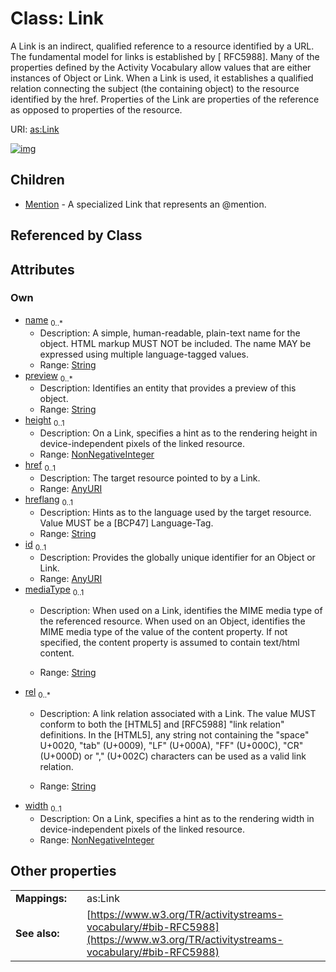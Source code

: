 
# Class: Link


A Link is an indirect, qualified reference to a resource identified by a URL. The fundamental model for links is established by [ RFC5988]. Many of the properties defined by the Activity Vocabulary allow values that are either instances of Object or Link. When a Link is used, it establishes a qualified relation connecting the subject (the containing object) to the resource identified by the href. Properties of the Link are properties of the reference as opposed to properties of the resource.

URI: [as:Link](http://www.w3.org/ns/activitystreams#Link)


[![img](https://yuml.me/diagram/nofunky;dir:TB/class/[Mention],[Link&#124;name:string%20*;preview:string%20*;height:nonNegativeInteger%20%3F;href:anyURI%20%3F;hreflang:string%20%3F;id:anyURI%20%3F;mediaType:string%20%3F;rel:string%20*;width:nonNegativeInteger%20%3F]^-[Mention])](https://yuml.me/diagram/nofunky;dir:TB/class/[Mention],[Link&#124;name:string%20*;preview:string%20*;height:nonNegativeInteger%20%3F;href:anyURI%20%3F;hreflang:string%20%3F;id:anyURI%20%3F;mediaType:string%20%3F;rel:string%20*;width:nonNegativeInteger%20%3F]^-[Mention])

## Children

 * [Mention](Mention.md) - A specialized Link that represents an @mention.

## Referenced by Class


## Attributes


### Own

 * [name](name.md)  <sub>0..\*</sub>
     * Description: A simple, human-readable, plain-text name for the object. HTML markup MUST NOT be included. The name MAY be expressed using multiple language-tagged values.
     * Range: [String](types/String.md)
 * [preview](preview.md)  <sub>0..\*</sub>
     * Description: Identifies an entity that provides a preview of this object.
     * Range: [String](types/String.md)
 * [height](height.md)  <sub>0..1</sub>
     * Description: On a Link, specifies a hint as to the rendering height in device-independent pixels of the linked resource.
     * Range: [NonNegativeInteger](types/NonNegativeInteger.md)
 * [href](href.md)  <sub>0..1</sub>
     * Description: The target resource pointed to by a Link.
     * Range: [AnyURI](types/AnyURI.md)
 * [hreflang](hreflang.md)  <sub>0..1</sub>
     * Description: Hints as to the language used by the target resource. Value MUST be a [BCP47] Language-Tag.
     * Range: [String](types/String.md)
 * [id](id.md)  <sub>0..1</sub>
     * Description: Provides the globally unique identifier for an Object or Link.
     * Range: [AnyURI](types/AnyURI.md)
 * [mediaType](mediaType.md)  <sub>0..1</sub>
     * Description: When used on a Link, identifies the MIME media type of the referenced resource.
When used on an Object, identifies the MIME media type of the value of the content property. If not specified, the content property is assumed to contain text/html content.

     * Range: [String](types/String.md)
 * [rel](rel.md)  <sub>0..\*</sub>
     * Description: A link relation associated with a Link. The value MUST conform to both the [HTML5] and [RFC5988] "link relation" definitions.
In the [HTML5], any string not containing the "space" U+0020, "tab" (U+0009), "LF" (U+000A), "FF" (U+000C), "CR" (U+000D) or "," (U+002C) characters can be used as a valid link relation.

     * Range: [String](types/String.md)
 * [width](width.md)  <sub>0..1</sub>
     * Description: On a Link, specifies a hint as to the rendering width in device-independent pixels of the linked resource.
     * Range: [NonNegativeInteger](types/NonNegativeInteger.md)

## Other properties

|  |  |  |
| --- | --- | --- |
| **Mappings:** | | as:Link |
| **See also:** | | [https://www.w3.org/TR/activitystreams-vocabulary/#bib-RFC5988](https://www.w3.org/TR/activitystreams-vocabulary/#bib-RFC5988) |

